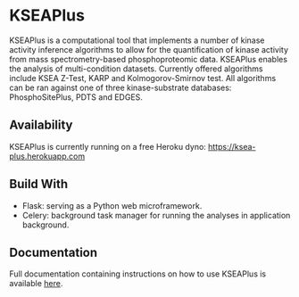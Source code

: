 # KSEAPlus

KSEAPlus is a computational tool that implements a number of kinase activity inference algorithms to allow for the quantification of kinase activity from mass spectrometry-based phosphoproteomic data. KSEAPlus enables the analysis of multi-condition datasets. Currently offered algorithms include KSEA Z-Test, KARP and Kolmogorov-Smirnov test. All algorithms can be ran against one of three kinase-substrate databases: PhosphoSitePlus, PDTS and EDGES.

## Availability

KSEAPlus is currently running on a free Heroku dyno: https://ksea-plus.herokuapp.com

## Build With
* Flask: serving as a Python web microframework.
* Celery: background task manager for running the analyses in application background.

## Documentation
Full documentation containing instructions on how to use KSEAPlus is available [here](static/starter-pack/KSEAPlus-User-Guide.pdf).
